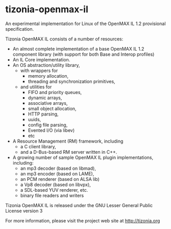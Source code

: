 tizonia-openmax-il
==================

An experimental implementation for Linux of the OpenMAX IL 1.2 provisional
specification.

Tizonia OpenMAX IL consists of a number of resources:

* An almost complete implementation of a base OpenMAX IL 1.2 component library
  (with support for both Base and Interop profiles)
* An IL Core implementation.
* An OS abstraction/utility library,
  * with wrappers for
    * memory allocation,
    * threading and synchronization primitives,
  * and utilities for
    * FIFO and priority queues,
    * dynamic arrays,
    * associative arrays,
    * small object allocation,
    * HTTP parsing,
    * uuids,
    * config file parsing,
    * Evented I/O (via libev)
    * etc
* A Resource Management (RM) framework, including
  * a C client library,
  * and a D-Bus-based RM server written in C++.
* A growing number of sample OpenMAX IL plugin implementations, including:
  * an mp3 decoder (based on libmad),
  * an mp3 encoder (based on LAME),
  * an PCM renderer (based on ALSA lib)
  * a Vp8 decoder (based on libvpx),
  * a SDL-based YUV renderer, etc.
  * binary file readers and writers

Tizonia OpenMAX IL is released under the GNU Lesser General Public License
version 3

For more information, please visit the project web site at http://tizonia.org
